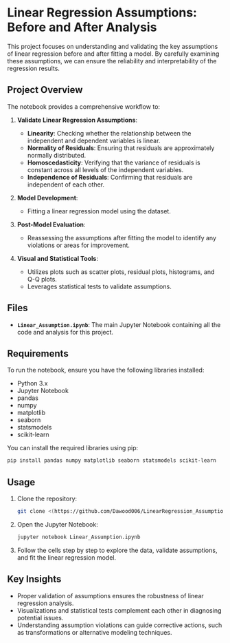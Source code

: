 # Linear Regression Assumptions: Before and After Analysis

This project focuses on understanding and validating the key assumptions of linear regression before and after fitting a model. By carefully examining these assumptions, we can ensure the reliability and interpretability of the regression results.

## Project Overview

The notebook provides a comprehensive workflow to:

1. **Validate Linear Regression Assumptions**:
    - **Linearity**: Checking whether the relationship between the independent and dependent variables is linear.
    - **Normality of Residuals**: Ensuring that residuals are approximately normally distributed.
    - **Homoscedasticity**: Verifying that the variance of residuals is constant across all levels of the independent variables.
    - **Independence of Residuals**: Confirming that residuals are independent of each other.

2. **Model Development**:
    - Fitting a linear regression model using the dataset.

3. **Post-Model Evaluation**:
    - Reassessing the assumptions after fitting the model to identify any violations or areas for improvement.

4. **Visual and Statistical Tools**:
    - Utilizes plots such as scatter plots, residual plots, histograms, and Q-Q plots.
    - Leverages statistical tests to validate assumptions.

## Files

- **`Linear_Assumption.ipynb`**: The main Jupyter Notebook containing all the code and analysis for this project.

## Requirements

To run the notebook, ensure you have the following libraries installed:

- Python 3.x
- Jupyter Notebook
- pandas
- numpy
- matplotlib
- seaborn
- statsmodels
- scikit-learn

You can install the required libraries using pip:
```bash
pip install pandas numpy matplotlib seaborn statsmodels scikit-learn
```

## Usage

1. Clone the repository:
    ```bash
    git clone <(https://github.com/Dawood006/LinearRegression_Assumptions.git)>
    ```


2. Open the Jupyter Notebook:
    ```bash
    jupyter notebook Linear_Assumption.ipynb
    ```

4. Follow the cells step by step to explore the data, validate assumptions, and fit the linear regression model.

## Key Insights

- Proper validation of assumptions ensures the robustness of linear regression analysis.
- Visualizations and statistical tests complement each other in diagnosing potential issues.
- Understanding assumption violations can guide corrective actions, such as transformations or alternative modeling techniques.



